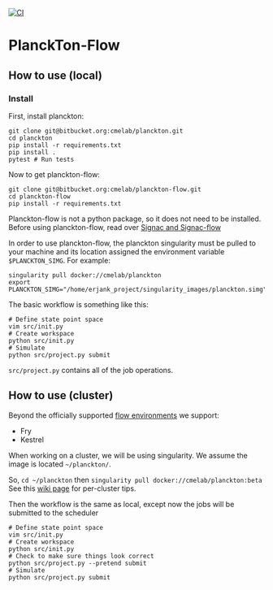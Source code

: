 [![CI](https://github.com/cmelab/planckton-flow/workflows/CI/badge.svg)](https://github.com/cmelab/planckton-flow/actions?query=workflow%3ACI)
# PlanckTon-Flow

## How to use (local)

### Install

First, install planckton:

```
git clone git@bitbucket.org:cmelab/planckton.git
cd planckton
pip install -r requirements.txt
pip install .
pytest # Run tests
```

Now to get planckton-flow:

```
git clone git@bitbucket.org:cmelab/planckton-flow.git
cd planckton-flow
pip install -r requirements.txt
```
Planckton-flow is not a python package, so it does not need to be installed.
Before using planckton-flow, read over [Signac and Signac-flow](http://docs.signac.io)

In order to use planckton-flow, the planckton singularity must be pulled to your machine and its location assigned the environment variable `$PLANCKTON_SIMG`.
For example:
```
singularity pull docker://cmelab/planckton
export PLANCKTON_SIMG="/home/erjank_project/singularity_images/planckton.simg"
```

The basic workflow is something like this:

```
# Define state point space
vim src/init.py
# Create workspace
python src/init.py
# Simulate
python src/project.py submit
```

`src/project.py` contains all of the job operations.

## How to use (cluster)

Beyond the officially supported [flow environments](https://docs.signac.io/projects/flow/en/latest/supported_environments.html#supported-environments) we support:

* Fry
* Kestrel

When working on a cluster, we will be using singularity.
We assume the image is located `~/planckton/`.

So, `cd ~/planckton` then `singularity pull docker://cmelab/planckton:beta`
See this [wiki page](https://bitbucket.org/cmelab/getting-started/wiki/Clusters:%20Tips%20&%20Tricks%20(The%209th%20one%20will%20SHOCK%20you)) for per-cluster tips.

Then the workflow is the same as local, except now the jobs will be submitted to the scheduler 
```
# Define state point space
vim src/init.py
# Create workspace
python src/init.py
# Check to make sure things look correct
python src/project.py --pretend submit
# Simulate
python src/project.py submit
```
